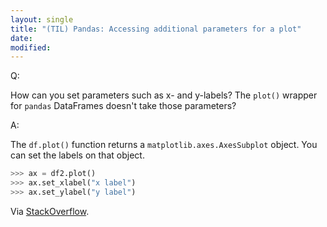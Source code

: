 ```yaml
---
layout: single
title: "(TIL) Pandas: Accessing additional parameters for a plot"
date:
modified:
---
```


Q:

How can you set parameters such as x- and y-labels?
The `plot()` wrapper for `pandas` DataFrames doesn't take those parameters?

A:

The `df.plot()` function returns a `matplotlib.axes.AxesSubplot` object.
You can set the labels on that object.

```python
>>> ax = df2.plot()
>>> ax.set_xlabel("x label")
>>> ax.set_ylabel("y label")
```

Via [StackOverflow](http://stackoverflow.com/a/21487560/1257318).
